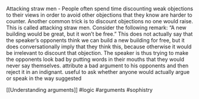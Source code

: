 Attacking straw men - People often spend time discounting weak objections to their views in order to avoid other objections that they know are harder to counter. Another common trick is to discount objections no one would raise. This is called attacking straw men. Consider the following remark: “A new building would be great, but it won’t be free.” This does not actually say that the speaker’s opponents think we can build a new building for free, but it does conversationally imply that they think this, because otherwise it would be irrelevant to discount that objection. The speaker is thus trying to make the opponents look bad by putting words in their mouths that they would never say themselves. attribute a bad argument to his opponents and then reject it in an indignant. useful to ask whether anyone would actually argue or speak in the way suggested

[[Understanding arguments]]
#logic #arguments #sophistry 